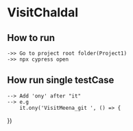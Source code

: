 # VisitChaldal

## How to run 

    ->> Go to project root folder(Project1) 
    ->> npx cypress open

## How run single testCase
    --> Add 'ony' after "it"
    --> e.g
        it.ony('VisitMeena_git ', () => {
     
  })